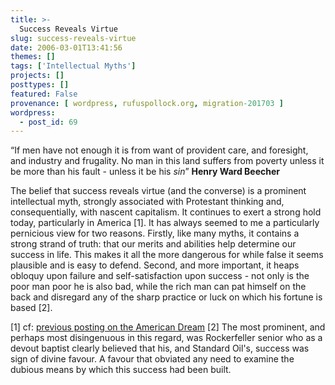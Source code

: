 ```yaml
---
title: >-
  Success Reveals Virtue
slug: success-reveals-virtue
date: 2006-03-01T13:41:56
themes: []
tags: ['Intellectual Myths']
projects: []
posttypes: []
featured: False
provenance: [ wordpress, rufuspollock.org, migration-201703 ]
wordpress:
  - post_id: 69
---
```


<q>If men have not enough it is from want of provident care, and foresight, and industry and frugality. No man in this land suffers from poverty unless it be more than his fault - unless it be his <em>sin</em></q> <strong>Henry Ward Beecher</strong>

The belief that success reveals virtue (and the converse) is a prominent intellectual myth, strongly associated with Protestant thinking and, consequentially, with nascent capitalism. It continues to exert a strong hold today, particularly in America [1]. It has always seemed to me a particularly pernicious view for two reasons. Firstly, like many myths, it contains a strong strand of truth: that our merits and abilities help determine our success in life. This makes it all the more dangerous for while false it seems plausible and is easy to defend.  Second, and more important, it heaps obloquy upon failure and self-satisfaction upon success - not only is the poor man poor he is also bad, while the rich man can pat himself on the back and disregard any of the sharp practice or luck on which his fortune is based [2].

[1] cf: <a href="http://www.thefactz.org/ideas/archives/11">previous posting on the American Dream</a>
[2] The most prominent, and perhaps most disingenuous in this regard, was Rockerfeller senior who as a devout baptist clearly believed that his, and Standard Oil's, success was sign of divine favour. A favour that obviated any need to examine the dubious means by which this success had been built.


